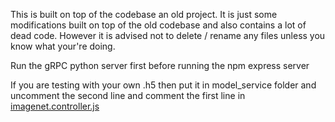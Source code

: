 This is built on top of the codebase an old project. It is just some modifications built on top of the old codebase and also contains a lot of dead code. However it is advised not to delete / rename any files unless you know what your're doing.

Run the gRPC python server first before running the npm express server

If you are testing with your own .h5 then put it in model_service folder and uncomment the second line and comment the first line in [imagenet.controller.js](backend_service/src/controller/imagenet.controller.js)